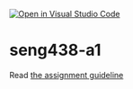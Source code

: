 [![Open in Visual Studio Code](https://classroom.github.com/assets/open-in-vscode-c66648af7eb3fe8bc4f294546bfd86ef473780cde1dea487d3c4ff354943c9ae.svg)](https://classroom.github.com/online_ide?assignment_repo_id=9809381&assignment_repo_type=AssignmentRepo)
# seng438-a1

Read [the assignment guideline](seng438-a1.md) 
